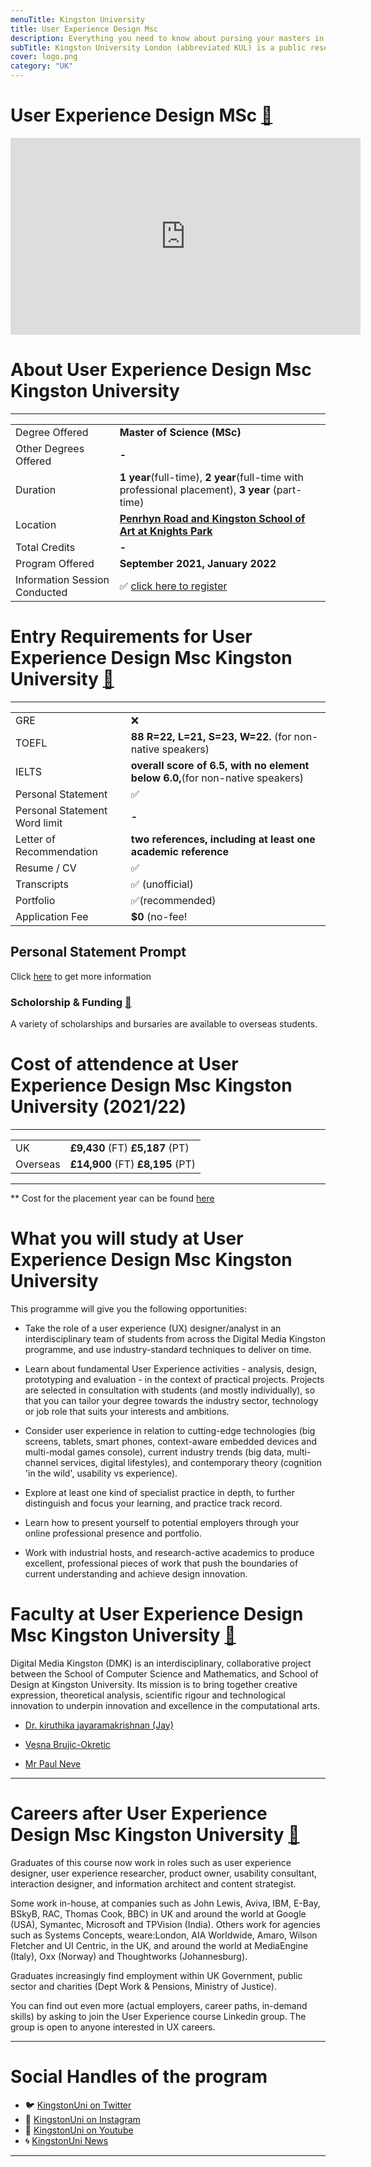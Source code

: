 ```yaml
---
menuTitle: Kingston University
title: User Experience Design Msc
description: Everything you need to know about pursing your masters in User Experience Design at Kingston University, London.  
subTitle: Kingston University London (abbreviated KUL) is a public research university located within the Royal Borough of Kingston upon Thames, in South West London, England. 
cover: logo.png
category: "UK"
---
```


# User Experience Design MSc [🔗](https://www.kingston.ac.uk/postgraduate/courses/user-experience-design-msc/)
<iframe width="560" height="315" src="https://www.youtube.com/embed/0A_GjZ6YKmM" frameborder="0" allow="accelerometer; autoplay; clipboard-write; encrypted-media; gyroscope; picture-in-picture" allowfullscreen></iframe>

# About User Experience Design Msc Kingston University
---
|   |   |
|---|---|
| Degree Offered |  **Master of Science (MSc)** |
| Other Degrees Offered| **-**|
| Duration       | **1 year**(full-time), **2 year**(full-time with professional placement), **3 year** (part-time)                      |
| Location       | **[Penrhyn Road and Kingston School of Art at Knights Park](https://www.kingston.ac.uk/aboutkingstonuniversity/location/penrhyn-road/)**          |
| Total Credits  | **-**                           | 
| Program Offered| **September 2021, January 2022**|
|Information Session Conducted| ✅ [click here to register](https://www.kingston.ac.uk/open-days/) |


# Entry Requirements for User Experience Design Msc Kingston University [🔗](https://www.ucl.ac.uk/pals/study/masters/msc-human-computer-interaction)
---
|   |   |
|---|---|
| GRE | ❌ |
| TOEFL       | **88 	R=22, L=21, S=23, W=22.** (for non-native speakers)|
|IELTS|**overall score of 6.5, with no element below 6.0,**(for non-native speakers)||
| Personal Statement       | ✅          |
|Personal Statement Word limit| **-** |
| Letter of Recommendation  | **two references, including at least one academic reference**                           | 
|Resume / CV|✅|
|Transcripts|✅ (unofficial) |
|Portfolio| ✅(recommended) |
|Application Fee| **$0** (no-fee!|


## Personal Statement Prompt
Click [here](https://www.kingston.ac.uk/undergraduate/courses/how-to-apply/personal-statement/) to get more information

### Scholorship & Funding [🔗](https://www.kingston.ac.uk/international/scholarships-and-fees/scholarships/)
A variety of scholarships and bursaries are available to overseas students. 

# Cost of attendence at User Experience Design Msc Kingston University (2021/22)
---
|   |   |
|---|---|
| UK      | **£9,430** (FT) **£5,187** (PT)          |
| Overseas      | **£14,900** (FT) **£8,195** (PT)      |
---
** Cost for the placement year can be found [here](https://www.kingston.ac.uk/postgraduate/work-placement/#placementfee)

# What you will study at User Experience Design Msc Kingston University
This programme will give you the following opportunities:

* Take the role of a user experience (UX) designer/analyst in an interdisciplinary team of students from across the Digital Media Kingston programme, and use industry-standard techniques to deliver on time.

* Learn about fundamental User Experience activities - analysis, design, prototyping and evaluation - in the context of practical projects. Projects are selected in consultation with students (and mostly individually), so that you can tailor your degree towards the industry sector, technology or job role that suits your interests and ambitions.

* Consider user experience in relation to cutting-edge technologies (big screens, tablets, smart phones, context-aware embedded devices and multi-modal games console), current industry trends (big data, multi-channel services, digital lifestyles), and contemporary theory (cognition 'in the wild', usability vs experience).
    
* Explore at least one kind of specialist practice in depth, to further distinguish and focus your learning, and practice track record.
    
* Learn how to present yourself to potential employers through your online professional presence and portfolio.
    
* Work with industrial hosts, and research-active academics to produce excellent, professional pieces of work that push the boundaries of current understanding and achieve design innovation.



# Faculty at User Experience Design Msc Kingston University [🔗](https://uclic.ucl.ac.uk/people)
Digital Media Kingston (DMK) is an interdisciplinary, collaborative project between the School of Computer Science and Mathematics, and School of Design at Kingston University. Its mission is to bring together creative expression, theoretical analysis, scientific rigour and technological innovation to underpin innovation and excellence in the computational arts.
* [Dr. kiruthika jayaramakrishnan (Jay)](https://www.kingston.ac.uk/staff/profile/dr-kiruthika-jayaramakrishnan-jay-1056/)

* [Vesna Brujic-Okretic](https://www.kingston.ac.uk/staff/profile/professor-vesna-brujic-okretic-437/)

* [Mr Paul Neve](https://www.kingston.ac.uk/staff/profile/mr-paul-neve-447/)


---


# Careers after User Experience Design Msc Kingston University [🔗](https://www.kingston.ac.uk/postgraduate/courses/user-experience-design-msc/)
Graduates of this course now work in roles such as user experience designer, user experience researcher, product owner, usability consultant, interaction designer, and information architect and content strategist.

Some work in-house, at companies such as John Lewis, Aviva, IBM, E-Bay, BSkyB, RAC, Thomas Cook, BBC) in UK and around the world at Google (USA), Symantec, Microsoft and TPVision (India). Others work for agencies such as Systems Concepts, weare:London, AIA Worldwide, Amaro, Wilson Fletcher  and UI Centric, in the UK, and around the world at MediaEngine (Italy), Oxx (Norway) and Thoughtworks (Johannesburg).

Graduates increasingly find employment within UK Government, public sector and charities (Dept Work & Pensions, Ministry of Justice).

You can find out even more (actual employers, career paths, in-demand skills) by asking to join the User Experience course Linkedin group. The group is open to anyone interested in UX careers.

---
# Social Handles of the program

* 🐦  [KingstonUni on Twitter ](https://twitter.com/KingstonUni)  
* 💢  [KingstonUni on Instagram ](https://www.instagram.com/kingstonuniversity/) 
* 🛑  [KingstonUni on Youtube](https://www.youtube.com/c/kingstonuniversity)
* 🌀  [KingstonUni News](https://www.kingston.ac.uk/news/)

---
